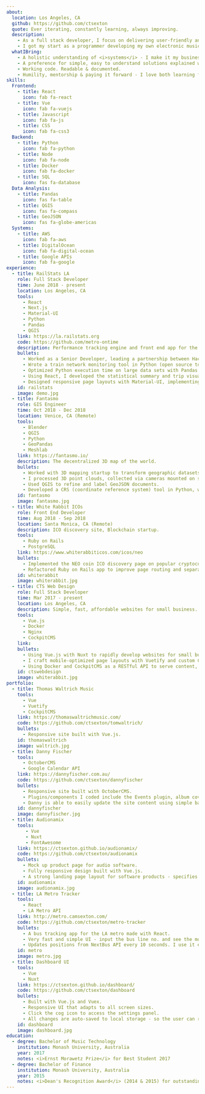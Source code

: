 ```yaml
---
about:
  location: Los Angeles, CA
  github: https://github.com/ctsexton
  quote: Ever iterating, constantly learning, always improving.
  description: 
    - As a full stack developer, I focus on delivering user-friendly and reliable solutions rapidly. I am a generalist with a wide range of experience using modern web development and data analysis tools. 
    - I got my start as a programmer developing my own electronic musical instruments, and I wrote a <a target="_blank" href="https://ctsexton.github.io/camsexton_thesis2017.pdf">thesis</a> on user-interface design in music hardware and software. This knowledge translates well to building more general applications, so now I design all kinds of stuff.
  whatIBring:
    - A holistic understanding of <i>systems</i> - I make it my business to know how the small details fit into the bigger picture.
    - A preference for simple, easy to understand solutions explained with no technical jargon.
    - Working code. Readable & documented.
    - Humility, mentorship & paying it forward - I love both learning from others and sharing what I have learned. I also worked for several years as a (music) teacher and have a healthy skepticism for expensive code bootcamps.
skills:
  Frontend:
    - title: React
      icon: fab fa-react
    - title: Vue
      icon: fab fa-vuejs
    - title: Javascript
      icon: fab fa-js
    - title: CSS
      icon: fab fa-css3
  Backend:
    - title: Python
      icon: fab fa-python
    - title: Node
      icon: fab fa-node
    - title: Docker
      icon: fab fa-docker
    - title: SQL
      icon: fas fa-database
  Data Analysis:
    - title: Pandas
      icon: fas fa-table
    - title: QGIS
      icon: fas fa-compass
    - title: GeoJSON
      icon: fas fa-globe-americas
  Systems:
    - title: AWS
      icon: fab fa-aws
    - title: DigitalOcean
      icon: fab fa-digital-ocean
    - title: Google APIs
      icon: fab fa-google
experience:
  - title: RailStats LA
    role: Full Stack Developer
    time: June 2018 - present
    location: Los Angeles, CA
    tools: 
      - React
      - Next.js
      - Material-UI
      - Python
      - Pandas
      - QGIS
    link: https://la.railstats.org
    code: https://github.com/metro-ontime
    description: Performance tracking engine and front end app for the Los Angeles Metro Rail Network.
    bullets: 
      - Worked as a Senior Developer, leading a partnership between Hack for LA & LA Metro.
      - Wrote a train network monitoring tool in Python (open source too!), which tracks vehicle positions over time and runs automated performance measurements, uploading results to AWS S3 on an hourly basis.
      - Optimized Python execution time on large data sets with Pandas and Numpy libraries.
      - Using React, I developed the statistical summary and trip visualizer pages for the front end.
      - Designed responsive page layouts with Material-UI, implementing Material Design best practices for mobile-first web applications.
    id: railstats
    image: demo.jpg
  - title: Fantasmo
    role: GIS Engineer
    time: Oct 2018 - Dec 2018
    location: Venice, CA (Remote)
    tools: 
      - Blender
      - QGIS
      - Python
      - GeoPandas
      - Meshlab
    link: https://fantasmo.io/
    description: The decentralized 3D map of the world.
    bullets: 
      - Worked with 3D mapping startup to transform geographic datasets.
      - I processed 3D point clouds, collected via cameras mounted on scooters, to produce GeoJSON files outlining major geographic features (streets, sidewalks, construction zones) on a map.
      - Used QGIS to refine and label GeoJSON documents.
      - Developed a CRS (coordinate reference system) tool in Python, which converts Cartesian coordinates to spherical/global coordinates in order to project arbitrary shapes onto maps.
    id: fantasmo
    image: fantasmo.jpg
  - title: White Rabbit ICOs
    role: Front End Developer
    time: Aug 2018 - Sep 2018
    location: Santa Monica, CA (Remote)
    description: ICO discovery site, Blockchain startup.
    tools: 
      - Ruby on Rails
      - PostgreSQL
    link: https://www.whiterabbiticos.com/icos/neo
    bullets: 
      - Implemented the NEO coin ICO discovery page on popular cryptocurrency ICO discovery/news site.
      - Refactored Ruby on Rails app to improve page routing and separate content from layout logic.
    id: whiterabbit
    image: whiterabbit.jpg
  - title: CTS Web Design
    role: Full Stack Developer
    time: Mar 2017 - present
    location: Los Angeles, CA
    description: Simple, fast, affordable websites for small business.
    tools: 
      - Vue.js
      - Docker
      - Nginx
      - CockpitCMS
    link:
    bullets: 
      - Using Vue.js with Nuxt to rapidly develop websites for small businesses.
      - I craft mobile-optimized page layouts with Vuetify and custom CSS, focusing on simple, creative and colorful designs.
      - Using Docker and CockpitCMS as a RESTful API to serve content, I reduced infrastructure setup time to under 5 minutes for each new website. The backend (hosted on AWS EC2), is extremely cheap to run and setup to automatically restart on failure.
    id: ctswebdesign
    image: whiterabbit.jpg
portfolio:
  - title: Thomas Waltrich Music 
    tools: 
      - Vue
      - Vuetify
      - CockpitCMS
    link: https://thomaswaltrichmusic.com/
    code: https://github.com/ctsexton/tomwaltrich/
    bullets: 
      - Responsive site built with Vue.js.
    id: thomaswaltrich
    image: waltrich.jpg
  - title: Danny Fischer
    tools: 
      - OctoberCMS 
      - Google Calendar API
    link: https://dannyfischer.com.au/
    code: https://github.com/ctsexton/dannyfischer
    bullets: 
      - Responsive site built with OctoberCMS. 
      - Plugins/components I coded include the Events plugin, album covers page, a "quote machine" written in Javascript, and a simple blog page. 
      - Danny is able to easily update the site content using simple back end forms.
    id: dannyfischer
    image: dannyfischer.jpg
  - title: Audionamix
    tools: 
       - Vue 
       - Nuxt 
       - FontAwesome
    link: https://ctsexton.github.io/audionamix/
    code: https://github.com/ctsexton/audionamix
    bullets: 
      - Mock up product page for audio software. 
      - Fully responsive design built with Vue.js. 
      - A strong landing page layout for software products - specifies major software features and system requirements.
    id: audionamix
    image: audionamix.jpg
  - title: LA Metro Tracker
    tools: 
      - React
      - LA Metro API
    link: http://metro.camsexton.com/
    code: https://github.com/ctsexton/metro-tracker
    bullets: 
      - A bus tracking app for the LA metro made with React. 
      - Very fast and simple UI - input the bus line no. and see the most recent known positions of all buses on that line displayed on a map. 
      - Updates positions from NextBus API every 10 seconds. I use it every day!
    id: metro
    image: metro.jpg
  - title: Dashboard UI
    tools: 
      - Vue 
      - Nuxt
    link: https://ctsexton.github.io/dashboard/
    code: https://github.com/ctsexton/dashboard
    bullets: 
      - Built with Vue.js and Vuex. 
      - Responsive UI that adapts to all screen sizes. 
      - Click the cog icon to access the settings panel. 
      - All changes are auto-saved to local storage - so the user can reload the page or even restart their browser and keep their settings... without requiring a sign-up process. Neat!
    id: dashboard
    image: dashboard.jpg
education:
  - degree: Bachelor of Music Technology
    institution: Monash University, Australia
    year: 2017
    notes: <i>Ernst Morawetz Prize</i> for Best Student 2017
  - degree: Bachelor of Finance
    institution: Monash University, Australia
    year: 2015
    notes: <i>Dean's Recognition Award</i> (2014 & 2015) for outstanding academic results
---
```


